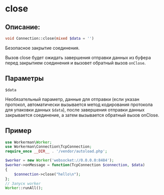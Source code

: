 # close
## Описание:
```php
void Connection::close(mixed $data = '')
```

Безопасное закрытие соединения.

Вызов close будет ожидать завершения отправки данных из буфера перед закрытием соединения и вызовет обратный вызов ```onClose```.

## Параметры

 ``` $data ```

Необязательный параметр, данные для отправки (если указан протокол, автоматически вызывается метод кодирования протокола для упаковки данных ```$data```), после завершения отправки данных закрывается соединение, а затем вызывается обратный вызов onClose.


## Пример

```php
use Workerman\Worker;
use Workerman\Connection\TcpConnection;
require_once __DIR__ . '/vendor/autoload.php';

$worker = new Worker('websocket://0.0.0.0:8484');
$worker->onMessage = function(TcpConnection $connection, $data)
{
    $connection->close("hello\n");
};
// Запуск worker
Worker::runAll();
```
